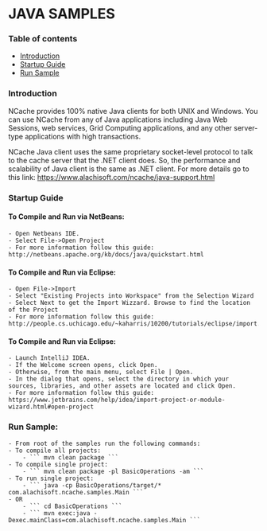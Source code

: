# JAVA SAMPLES

### Table of contents

* [Introduction](#introduction)
* [Startup Guide](#startupguide)
* [Run Sample](#runsample)

### Introduction
NCache provides 100% native Java clients for both UNIX and Windows. You can use NCache from any of Java applications including Java Web Sessions, web services, Grid Computing applications, and any other server-type applications with high transactions.

NCache Java client uses the same proprietary socket-level protocol to talk to the cache server that the .NET client does. So, the performance and scalability of Java client is the same as .NET client.
For more details go to this link: https://www.alachisoft.com/ncache/java-support.html

### Startup Guide

#### To Compile and Run via NetBeans:

    - Open Netbeans IDE.
    - Select File->Open Project
	- For more information follow this guide: http://netbeans.apache.org/kb/docs/java/quickstart.html

#### To Compile and Run via Eclipse:
	- Open File->Import
	- Select "Existing Projects into Workspace" from the Selection Wizard
	- Select Next to get the Import Wizzard. Browse to find the location of the Project
	- For more information follow this guide: http://people.cs.uchicago.edu/~kaharris/10200/tutorials/eclipse/import.html
	
#### To Compile and Run via Eclipse:
	- Launch IntelliJ IDEA.
	- If the Welcome screen opens, click Open.
	- Otherwise, from the main menu, select File | Open.
	- In the dialog that opens, select the directory in which your sources, libraries, and other assets are located and click Open.
	- For more information follow this guide: https://www.jetbrains.com/help/idea/import-project-or-module-wizard.html#open-project

### Run Sample:
	- From root of the samples run the following commands:
	- To compile all projects:
		- ``` mvn clean package ```
	- To compile single project:
		- ``` mvn clean package -pl BasicOperations -am ```
	- To run single project:
		- ``` java -cp BasicOperations/target/* com.alachisoft.ncache.samples.Main ```
	- OR
		- ``` cd BasicOperations ```
		- ``` mvn exec:java -Dexec.mainClass=com.alachisoft.ncache.samples.Main ```










